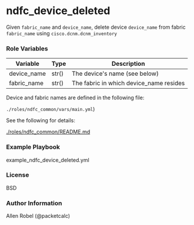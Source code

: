 # ndfc_device_deleted

Given ``fabric_name`` and ``device_name``, delete device ``device_name`` from fabric ``fabric_name`` using ``cisco.dcnm.dcnm_inventory``

### Role Variables

Variable        | Type  | Description
----------------|-------|----------------------------------------
device_name     | str() | The device's name (see below)
fabric_name     | str() | The fabric in which device_name resides

Device and fabric names are defined in the following file:

``./roles/ndfc_common/vars/main.yml``)

See the following for details:

[./roles/ndfc_common/README.md](https://github.com/allenrobel/ndfc-roles/tree/master/roles/ndfc_common/README.md)


### Example Playbook

example_ndfc_device_deleted.yml

### License

BSD

### Author Information

Allen Robel (@packetcalc)
